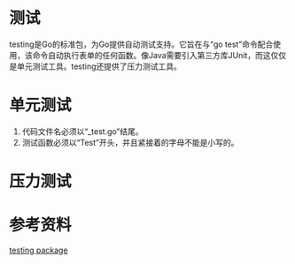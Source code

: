 # 测试

testing是Go的标准包，为Go提供自动测试支持。它旨在与“go test”命令配合使用，该命令自动执行表单的任何函数。像Java需要引入第三方库JUnit，而这仅仅是单元测试工具。testing还提供了压力测试工具。


# 单元测试
1. 代码文件名必须以“_test.go”结尾。
2. 测试函数必须以“Test”开头，并且紧接着的字母不能是小写的。

# 压力测试



# 参考资料
[testing package](https://pkg.go.dev/testing)